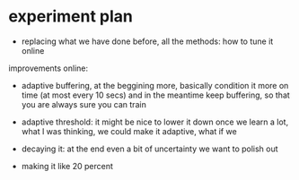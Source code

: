 # experiment plan
- replacing what we have done before, all the methods: how to tune it online

improvements online:
- adaptive buffering, at the beggining more, basically condition it more on time (at most every 10 secs) and in the meantime keep buffering, so that you are always sure you can train
- adaptive threshold: it might be nice to lower it down once we learn a lot, what I was thinking, we could make it adaptive, what if we 

- decaying it: at the end even a bit of uncertainty we want to polish out
- making it like 20 percent